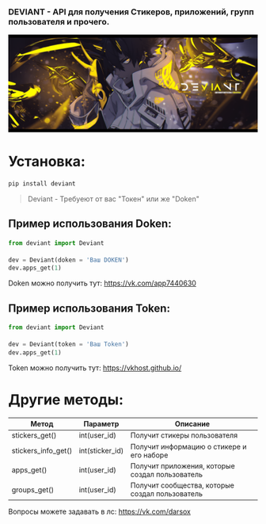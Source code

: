 ### DEVIANT - API для получения Стикеров, приложений, групп пользователя и прочего.
![alt tag](Deviant.png "Баннер")
 
# Установка:
~~~python
pip install deviant
~~~

>Deviant - Требуеют от вас "Токен" или же "Doken"

## Пример использования Doken:
~~~python
from deviant import Deviant

dev = Deviant(doken = 'Ваш DOKEN')
dev.apps_get(1) 
~~~
Doken можно получить тут: https://vk.com/app7440630

## Пример использования Token:
~~~python
from deviant import Deviant

dev = Deviant(token = 'Ваш Token')
dev.apps_get(1) 
~~~
Token можно получить тут: https://vkhost.github.io/

# Другие методы:

| Метод | Параметр | Описание |
| ----- | -------- | -------- |
| stickers_get() | int(user_id) | Получит стикеры пользователя | 
| stickers_info_get() | int(sticker_id) | Получит информацию о стикере и его наборе |
| apps_get() | int(user_id) | Получит приложения, которые создал пользователь|
| groups_get() | int(user_id) | Получит сообщества, которые создал пользователь|

Вопросы можете задавать в лс: https://vk.com/darsox
